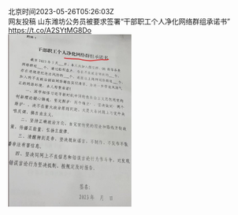北京时间2023-05-26T05:26:03Z<br>网友投稿
山东潍坊公务员被要求签署“干部职工个人净化网络群组承诺书” https://t.co/A2SYtMG8Do<br><img src='/temp/image/2023/u-Month-5/1661846110682464260_0.jpg' width='250' height='350'><br><br>